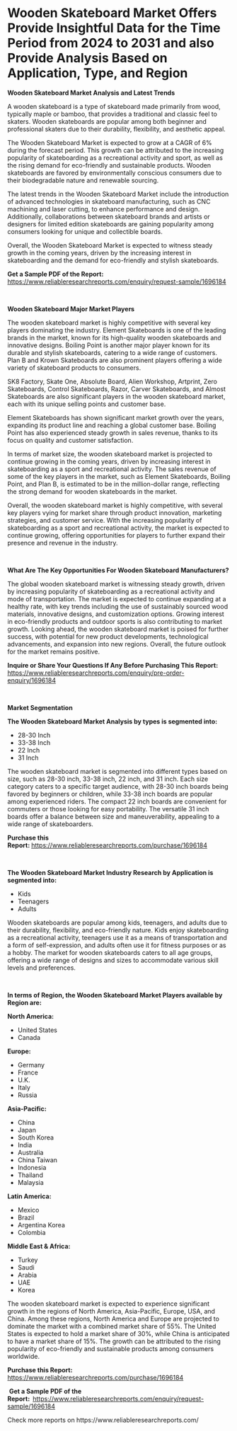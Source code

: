 <p><h1>Wooden Skateboard Market Offers Provide Insightful Data for the Time Period from 2024 to 2031 and also Provide Analysis Based on Application, Type, and Region</h1></p><p><strong>Wooden Skateboard Market Analysis and Latest Trends</strong></p>
<p><p>A wooden skateboard is a type of skateboard made primarily from wood, typically maple or bamboo, that provides a traditional and classic feel to skaters. Wooden skateboards are popular among both beginner and professional skaters due to their durability, flexibility, and aesthetic appeal.</p><p>The Wooden Skateboard Market is expected to grow at a CAGR of 6% during the forecast period. This growth can be attributed to the increasing popularity of skateboarding as a recreational activity and sport, as well as the rising demand for eco-friendly and sustainable products. Wooden skateboards are favored by environmentally conscious consumers due to their biodegradable nature and renewable sourcing.</p><p>The latest trends in the Wooden Skateboard Market include the introduction of advanced technologies in skateboard manufacturing, such as CNC machining and laser cutting, to enhance performance and design. Additionally, collaborations between skateboard brands and artists or designers for limited edition skateboards are gaining popularity among consumers looking for unique and collectible boards.</p><p>Overall, the Wooden Skateboard Market is expected to witness steady growth in the coming years, driven by the increasing interest in skateboarding and the demand for eco-friendly and stylish skateboards.</p></p>
<p><strong>Get a Sample PDF of the Report:&nbsp;</strong> <a href="https://www.reliableresearchreports.com/enquiry/request-sample/1696184">https://www.reliableresearchreports.com/enquiry/request-sample/1696184</a></p>
<p>&nbsp;</p>
<p><strong>Wooden Skateboard Major Market Players</strong></p>
<p><p>The wooden skateboard market is highly competitive with several key players dominating the industry. Element Skateboards is one of the leading brands in the market, known for its high-quality wooden skateboards and innovative designs. Boiling Point is another major player known for its durable and stylish skateboards, catering to a wide range of customers. Plan B and Krown Skateboards are also prominent players offering a wide variety of skateboard products to consumers.</p><p>SK8 Factory, Skate One, Absolute Board, Alien Workshop, Artprint, Zero Skateboards, Control Skateboards, Razor, Carver Skateboards, and Almost Skateboards are also significant players in the wooden skateboard market, each with its unique selling points and customer base.</p><p>Element Skateboards has shown significant market growth over the years, expanding its product line and reaching a global customer base. Boiling Point has also experienced steady growth in sales revenue, thanks to its focus on quality and customer satisfaction.</p><p>In terms of market size, the wooden skateboard market is projected to continue growing in the coming years, driven by increasing interest in skateboarding as a sport and recreational activity. The sales revenue of some of the key players in the market, such as Element Skateboards, Boiling Point, and Plan B, is estimated to be in the million-dollar range, reflecting the strong demand for wooden skateboards in the market.</p><p>Overall, the wooden skateboard market is highly competitive, with several key players vying for market share through product innovation, marketing strategies, and customer service. With the increasing popularity of skateboarding as a sport and recreational activity, the market is expected to continue growing, offering opportunities for players to further expand their presence and revenue in the industry.</p></p>
<p>&nbsp;</p>
<p><strong>What Are The Key Opportunities For Wooden Skateboard Manufacturers?</strong></p>
<p><p>The global wooden skateboard market is witnessing steady growth, driven by increasing popularity of skateboarding as a recreational activity and mode of transportation. The market is expected to continue expanding at a healthy rate, with key trends including the use of sustainably sourced wood materials, innovative designs, and customization options. Growing interest in eco-friendly products and outdoor sports is also contributing to market growth. Looking ahead, the wooden skateboard market is poised for further success, with potential for new product developments, technological advancements, and expansion into new regions. Overall, the future outlook for the market remains positive.</p></p>
<p><strong>Inquire or Share Your Questions If Any Before Purchasing This Report:</strong> <a href="https://www.reliableresearchreports.com/enquiry/pre-order-enquiry/1696184">https://www.reliableresearchreports.com/enquiry/pre-order-enquiry/1696184</a></p>
<p>&nbsp;</p>
<p><strong>Market Segmentation</strong></p>
<p><strong>The Wooden Skateboard Market Analysis by types is segmented into:</strong></p>
<p><ul><li>28-30 Inch</li><li>33-38 Inch</li><li>22 Inch</li><li>31 Inch</li></ul></p>
<p><p>The wooden skateboard market is segmented into different types based on size, such as 28-30 inch, 33-38 inch, 22 inch, and 31 inch. Each size category caters to a specific target audience, with 28-30 inch boards being favored by beginners or children, while 33-38 inch boards are popular among experienced riders. The compact 22 inch boards are convenient for commuters or those looking for easy portability. The versatile 31 inch boards offer a balance between size and maneuverability, appealing to a wide range of skateboarders.</p></p>
<p><strong>Purchase this Report:&nbsp;</strong><a href="https://www.reliableresearchreports.com/purchase/1696184">https://www.reliableresearchreports.com/purchase/1696184</a></p>
<p>&nbsp;</p>
<p><strong>The Wooden Skateboard Market Industry Research by Application is segmented into:</strong></p>
<p><ul><li>Kids</li><li>Teenagers</li><li>Adults</li></ul></p>
<p><p>Wooden skateboards are popular among kids, teenagers, and adults due to their durability, flexibility, and eco-friendly nature. Kids enjoy skateboarding as a recreational activity, teenagers use it as a means of transportation and a form of self-expression, and adults often use it for fitness purposes or as a hobby. The market for wooden skateboards caters to all age groups, offering a wide range of designs and sizes to accommodate various skill levels and preferences.</p></p>
<p>&nbsp;</p>
<p><strong>In terms of Region, the Wooden Skateboard Market Players available by Region are:</strong></p>
<p>
    <p> <strong> North America: </strong>
        <ul>
            <li>United States</li>
            <li>Canada</li>
        </ul>
        </p> 
    <p> <strong> Europe: </strong>
        <ul>
            <li>Germany</li>
            <li>France</li>
            <li>U.K.</li>
            <li>Italy</li>
            <li>Russia</li>
        </ul>
        </p> 
    <p> <strong> Asia-Pacific: </strong>
        <ul>
            <li>China</li>
            <li>Japan</li>
            <li>South Korea</li>
            <li>India</li>
            <li>Australia</li>
            <li>China Taiwan</li>
            <li>Indonesia</li>
            <li>Thailand</li>
            <li>Malaysia</li>
        </ul>
        </p> 
    <p> <strong> Latin America: </strong>
        <ul>
            <li>Mexico</li>
            <li>Brazil</li>
            <li>Argentina Korea</li>
            <li>Colombia</li>
        </ul>
        </p> 
    <p> <strong> Middle East & Africa: </strong>
        <ul>
            <li>Turkey</li>
            <li>Saudi</li>
            <li>Arabia</li>
            <li>UAE</li>
            <li>Korea</li>
        </ul>
    </p>
    </p>
<p><p>The wooden skateboard market is expected to experience significant growth in the regions of North America, Asia-Pacific, Europe, USA, and China. Among these regions, North America and Europe are projected to dominate the market with a combined market share of 55%. The United States is expected to hold a market share of 30%, while China is anticipated to have a market share of 15%. The growth can be attributed to the rising popularity of eco-friendly and sustainable products among consumers worldwide.</p></p>
<p><strong>Purchase this Report: </strong><a href="https://www.reliableresearchreports.com/purchase/1696184">https://www.reliableresearchreports.com/purchase/1696184</a></p>
<p>&nbsp;<strong>Get a Sample PDF of the Report:&nbsp;&nbsp;</strong><a href="https://www.reliableresearchreports.com/enquiry/request-sample/1696184">https://www.reliableresearchreports.com/enquiry/request-sample/1696184</a></p>
<p><strong></strong></p>
<p>Check more reports on https://www.reliableresearchreports.com/</p>